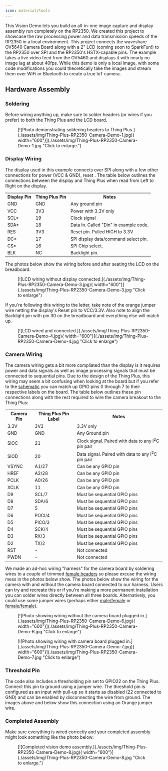 ```yaml
---
icon: material/tools
---
```



This Vision Demo lets you build an all-in-one image capture and display assembly run completely on the RP2350. We created this project to showcase the raw processing power and data transmission speeds of the RP2350 in a local environment. This project connects the waveshare OV5640 Camera Board along with a 2" LCD (coming soon to SparkFun!) to the RP2350 over SPI and the RP2350's HSTX-capable pins. The example takes a live video feed from the OV5460 and displays it with nearly no image lag at about 40fps. While this demo is only a local image, with some code modifications you could theoretically take the images and stream them over WiFi or Bluetooth to create a true IoT camera.

## Hardware Assembly

### Soldering

Before wiring anything up, make sure to solder headers (or wires if you prefer) to both the Thing Plus and the LCD board.

<figure markdown>
[![Photo demonstrating soldering headers to Thing Plus.](./assets/img/Thing-Plus-RP2350-Camera-Demo-1.jpg){ width="600"}](./assets/img/Thing-Plus-RP2350-Camera-Demo-1.jpg "Click to enlarge.")
</figure>

### Display Wiring

The display used in this example connects over SPI along with a few other connections for power (VCC & GND), reset . The table below outlines the connections between the display and Thing Plus when read from Left to Right on the display.

<table>
    <tr>
        <th>Display Pin</th>
        <th>Thing Plus Pin</th>
        <th>Notes</th>
    </tr>
    <tr>
        <td>GND</td>
        <td>GND</td>
        <td>Any ground pin</td>
    </tr>
    <tr>
        <td>VCC</td>
        <td>3V3</td>
        <td>Power with 3.3V only</td>
    </tr>
    <tr>
        <td>SCL*</td>
        <td>19</td>
        <td>Clock signal</td>
    </tr>
    <tr>
        <td>SDA*</td>
        <td>18</td>
        <td>Data In. Called "Din" in example code.</td>
    </tr>
    <tr>
        <td>RES</td>
        <td>3V3</td>
        <td>Reset pin. Pulled HIGH to 3.3V</td>
    </tr>
    <tr>
        <td>DC*</td>
        <td>17</td>
        <td>SPI display data/command select pin.</td>
    </tr>
    <tr>
        <td>CS*</td>
        <td>16</td>
        <td>SPI Chip select.</td>
    </tr>
    <tr>
        <td>BLK</td>
        <td>NC</td>
        <td>Backlight pin.</td>
    </tr>
</table>

The photos below show the wiring before and after seating the LCD on the breadboard:

<figure markdown>
[![LCD wiring without display connected.](./assets/img/Thing-Plus-RP2350-Camera-Demo-3.jpg){ width="600"}](./assets/img/Thing-Plus-RP2350-Camera-Demo-3.jpg "Click to enlarge")
</figure>

If you're following this wiring to the letter, take note of the orange jumper wire netting the display's Reset pin to VCC/3.3V. Also note to align the Backlight pin with pin 30 on the breadboard and everything else will match up.

<figure markdown>
[![LCD wired and connected.](./assets/img/Thing-Plus-RP2350-Camera-Demo-4.jpg){ width="600"}](./assets/img/Thing-Plus-RP2350-Camera-Demo-4.jpg "Click to enlarge")
</figure>

### Camera Wiring

The camera wiring gets a bit more compliated than the display is it requires power and data signals as well as image processing signals that must be connected to sequential pins. Due to the design of the Thing Plus, this wiring may seem a bit confusing when looking at the board but if you refer to the [schematic](./assets/board_files/SparkFun_Thing_Plus_RP2350.pdf) you can match up GPIO pins 0 through 7 to their respective labels on the board. The table below outlines these pin connections along with the rest required to wire the camera breakout to the Thing Plus:

<table>
    <tr>
        <th>Camera Pin</th>
        <th>Thing Plus Pin Label</th>
        <th>Notes</th>
    </tr>
    <tr>
        <td>3.3V</td>
        <td>3V3</td>
        <td>3.3V only</td>
    </tr>
    <tr>
        <td>GND</td>
        <td>GND</td>
        <td>Any Ground pin</td>
    </tr>
    <tr>
        <td>SIOC</td>
        <td>21</td>
        <td>Clock signal. Paired with data to any I<sup>2</sup>C pin pair</td>
    </tr>
    <tr>
        <td>SIOD</td>
        <td>20</td>
        <td>Data signal. Paired with data to any I<sup>2</sup>C pin pair</td>
    </tr>
    <tr>
        <td>VSYNC</td>
        <td>A1/27</td>
        <td>Can be any GPIO pin</td>
    </tr>
    <tr>
        <td>HREF</td>
        <td>A2/28</td>
        <td>Can be any GPIO pin</td>
    </tr>
    <tr>
        <td>PCLK</td>
        <td>A0/26</td>
        <td>Can be any GPIO pin</td>
    </tr>
    <tr>
        <td>XCLK</td>
        <td>11</td>
        <td>Can be any GPIO pin</td>
    </tr>
    <tr>
        <td>D9</td>
        <td>SCL/7</td>
        <td>Must be sequential GPIO pins</td>
    </tr>
    <tr>
        <td>D8</td>
        <td>SDA/6</td>
        <td>Must be sequential GPIO pins</td>
    </tr>
    <tr>
        <td>D7</td>
        <td>5</td>
        <td>Must be sequential GPIO pins</td>
    </tr>
    <tr>
        <td>D6</td>
        <td>POCI/4</td>
        <td>Must be sequential GPIO pins</td>
    </tr>
    <tr>
        <td>D5</td>
        <td>PICO/3</td>
        <td>Must be sequential GPIO pins</td>
    </tr>
    <tr>
        <td>D4</td>
        <td>SCK/4</td>
        <td>Must be sequential GPIO pins</td>
    </tr>
    <tr>
        <td>D3</td>
        <td>RX/3</td>
        <td>Must be sequential GPIO pins</td>
    </tr>
    <tr>
        <td>D2</td>
        <td>TX/2</td>
        <td>Must be sequential GPIO pins</td>
    </tr>
    <tr>
        <td>RST</td>
        <td>-</td>
        <td>Not connected</td>
    </tr>
    <tr>
        <td>PWDN</td>
        <td>-</td>
        <td>Not connected</td>
    </tr>
</table>

We made an ad-hoc wiring "harness" for the camera board by soldering wires to a couple of trimmed [female headers](https://www.sparkfun.com/products/115) so please excuse the wiring mess in the photos below show. The photos below show the wiring for the camera with and without the camera board connected to our harness. Users can try and recreate this or if you're making a more permanent installation you can solder wires directly between all three boards. Alternatively, you could use some jumper wires (perhaps either [male/female](https://www.sparkfun.com/products/12794) or [female/female](https://www.sparkfun.com/products/12796)).

<figure markdown>
[![Photo showing wiring without the camera board plugged in.](./assets/img/Thing-Plus-RP2350-Camera-Demo-6.jpg){ width="600"}](./assets/img/Thing-Plus-RP2350-Camera-Demo-6.jpg "Click to enlarge")
</figure>

<figure markdown>
[![Photo showing wiring with camera board plugged in.](./assets/img/Thing-Plus-RP2350-Camera-Demo-7.jpg){ width="600"}](./assets/img/Thing-Plus-RP2350-Camera-Demo-7.jpg "Click to enlarge")
</figure>

### Threshold Pin

The code also includes a thresholding pin set to GPIO22 on the Thing Plus. Connect this pin to ground using a jumper wire. The threshold pin is configured as an input with pull-up so it starts as disabled (22 connected to GND) and can be enabled by disconnecting the wire from ground. The images above and below show this connection using an Orange jumper wire.

### Completed Assembly

Make sure everything is wired correctly and your completed assembly might look something like the photo below:

<figure markdown>
[![Completed vision demo assembly.](./assets/img/Thing-Plus-RP2350-Camera-Demo-8.jpg){ width="600"}](./assets/img/Thing-Plus-RP2350-Camera-Demo-8.jpg "Click to enlarge.")